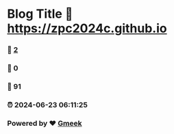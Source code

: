 # Blog Title :link: https://zpc2024c.github.io 
### :page_facing_up: [2](https://zpc2024c.github.io/tag.html) 
### :speech_balloon: 0 
### :hibiscus: 91 
### :alarm_clock: 2024-06-23 06:11:25 
### Powered by :heart: [Gmeek](https://github.com/Meekdai/Gmeek)
